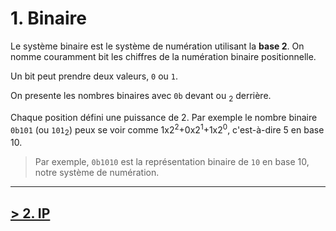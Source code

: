 # 1. Binaire

Le système binaire est le système de numération utilisant la **base 2**. On nomme couramment bit les chiffres de la numération binaire positionnelle.

Un bit peut prendre deux valeurs, `0` ou `1`.

On presente les nombres binaires avec `0b` devant ou <sub>2</sub> derrière.

Chaque position défini une puissance de 2. Par exemple le nombre binaire `0b101` (ou `101`<sub>2</sub>) peux se voir comme 1x2<sup>2</sup>+0x2<sup>1</sup>+1x2<sup>0</sup>, c'est-à-dire 5 en base 10.

> Par exemple, `0b1010` est la représentation binaire de `10` en base 10, notre système de numération.

---

## [> 2. IP](./2-ip.md)
